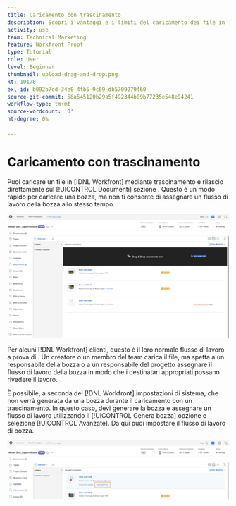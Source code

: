 ```yaml
---
title: Caricamento con trascinamento
description: Scopri i vantaggi e i limiti del caricamento dei file in [!DNL  Workfront] mediante trascinamento.
activity: use
team: Technical Marketing
feature: Workfront Proof
type: Tutorial
role: User
level: Beginner
thumbnail: upload-drag-and-drop.png
kt: 10178
exl-id: b092b7cd-34e0-4fb5-9c69-db5709279460
source-git-commit: 58a545120b29a5f492344b89b77235e548e94241
workflow-type: tm+mt
source-wordcount: '0'
ht-degree: 0%

---
```


# Caricamento con trascinamento

Puoi caricare un file in [!DNL Workfront] mediante trascinamento e rilascio direttamente sul [!UICONTROL Documenti] sezione . Questo è un modo rapido per caricare una bozza, ma non ti consente di assegnare un flusso di lavoro della bozza allo stesso tempo.

![Un&#39;immagine del [!UICONTROL Documenti] area in [!DNL  Workfront] con il cursore che passa il mouse sull&#39;elenco dei documenti e sul pulsante [!UICONTROL Trascina i documenti qui] messaggio visibile.](assets/drag-and-drop-1.png)

Per alcuni [!DNL Workfront] clienti, questo è il loro normale flusso di lavoro a prova di . Un creatore o un membro del team carica il file, ma spetta a un responsabile della bozza o a un responsabile del progetto assegnare il flusso di lavoro della bozza in modo che i destinatari appropriati possano rivedere il lavoro.

È possibile, a seconda del [!DNL Workfront] impostazioni di sistema, che non verrà generata da una bozza durante il caricamento con un trascinamento. In questo caso, devi generare la bozza e assegnare un flusso di lavoro utilizzando il [!UICONTROL Genera bozza] opzione e selezione [!UICONTROL Avanzate]. Da qui puoi impostare il flusso di lavoro di bozza.

![Un&#39;immagine del [!UICONTROL Documenti] area in [!DNL  Workfront] progetto con [!UICONTROL Genera bozza] evidenziato.](assets/drag-and-drop-2.png)
